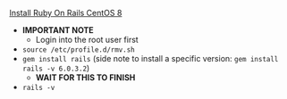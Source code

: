 [Install Ruby On Rails CentOS 8](https://www.osradar.com/install-ruby-on-rails-centos-8/)
* **IMPORTANT NOTE**
  * Login into the root user first
* `source /etc/profile.d/rmv.sh`
* `gem install rails` (side note to install a specific version: `gem install rails -v 6.0.3.2`)
  * **WAIT FOR THIS TO FINISH**
* `rails -v`
